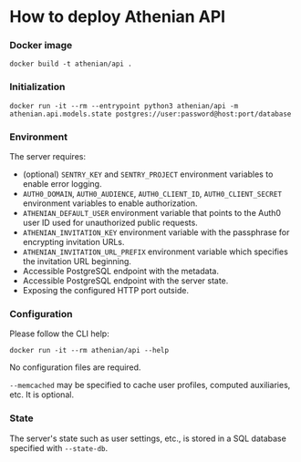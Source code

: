 # How to deploy Athenian API

### Docker image

```
docker build -t athenian/api .
```

### Initialization

```
docker run -it --rm --entrypoint python3 athenian/api -m athenian.api.models.state postgres://user:password@host:port/database
```

### Environment

The server requires:

- (optional) `SENTRY_KEY` and `SENTRY_PROJECT` environment variables to enable error logging.
- `AUTH0_DOMAIN`, `AUTH0_AUDIENCE`, `AUTH0_CLIENT_ID`, `AUTH0_CLIENT_SECRET` environment variables to enable authorization.
- `ATHENIAN_DEFAULT_USER` environment variable that points to the Auth0 user ID used for unauthorized public requests.
- `ATHENIAN_INVITATION_KEY` environment variable with the passphrase for encrypting invitation URLs.
- `ATHENIAN_INVITATION_URL_PREFIX` environment variable which specifies the invitation URL beginning.
- Accessible PostgreSQL endpoint with the metadata.
- Accessible PostgreSQL endpoint with the server state.
- Exposing the configured HTTP port outside.

### Configuration

Please follow the CLI help:

```
docker run -it --rm athenian/api --help
```

No configuration files are required.

`--memcached` may be specified to cache user profiles, computed auxiliaries, etc. It is optional.

### State

The server's state such as user settings, etc., is stored in a SQL database specified with `--state-db`.